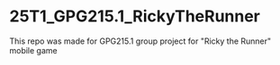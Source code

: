 # 25T1_GPG215.1_RickyTheRunner
This repo was made for GPG215.1 group project for "Ricky the Runner" mobile game
